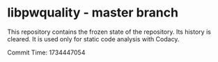 # libpwquality - master branch

This repository contains the frozen state of the repository.
Its history is cleared. It is used only for static code
analysis with Codacy.

Commit Time: 1734447054